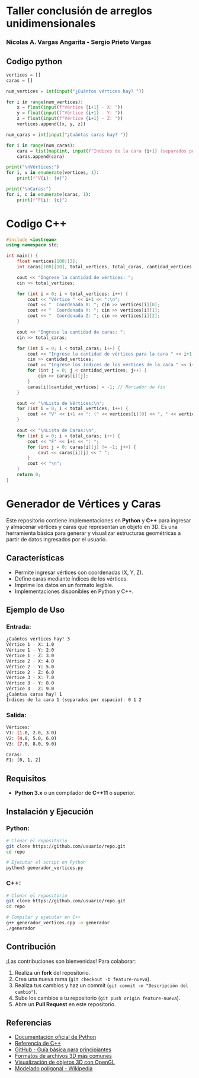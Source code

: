 # Taller conclusión de arreglos unidimensionales
### Nicolas A. Vargas Angarita - Sergio Prieto Vargas
## Codigo python
``` python
vertices = []
caras = []

num_vertices = int(input("¿Cuántos vértices hay? "))

for i in range(num_vertices):
    x = float(input(f"Vértice {i+1} - X: "))
    y = float(input(f"Vértice {i+1} - Y: "))
    z = float(input(f"Vértice {i+1} - Z: "))
    vertices.append((x, y, z))

num_caras = int(input("¿Cuántas caras hay? "))

for i in range(num_caras):
    cara = list(map(int, input(f"Índices de la cara {i+1} (separados por espacio): ").split()))
    caras.append(cara)

print("\nVértices:")
for i, v in enumerate(vertices, 1):
    print(f"V{i}: {v}")

print("\nCaras:")
for i, c in enumerate(caras, 1):
    print(f"F{i}: {c}")
```
# Codigo C++
``` C++
#include <iostream>
using namespace std;

int main() {
    float vertices[100][3];
    int caras[100][10], total_vertices, total_caras, cantidad_vertices;

    cout << "Ingrese la cantidad de vértices: ";
    cin >> total_vertices;

    for (int i = 0; i < total_vertices; i++) {
        cout << "Vértice " << i+1 << ":\n";
        cout << "  Coordenada X: "; cin >> vertices[i][0];
        cout << "  Coordenada Y: "; cin >> vertices[i][1];
        cout << "  Coordenada Z: "; cin >> vertices[i][2];
    }

    cout << "Ingrese la cantidad de caras: ";
    cin >> total_caras;

    for (int i = 0; i < total_caras; i++) {
        cout << "Ingrese la cantidad de vértices para la cara " << i+1 << ": ";
        cin >> cantidad_vertices;
        cout << "Ingrese los índices de los vértices de la cara " << i+1 << " (separados por espacio): ";
        for (int j = 0; j < cantidad_vertices; j++) {
            cin >> caras[i][j];
        }
        caras[i][cantidad_vertices] = -1; // Marcador de fin
    }

    cout << "\nLista de Vértices:\n";
    for (int i = 0; i < total_vertices; i++) {
        cout << "V" << i+1 << ": (" << vertices[i][0] << ", " << vertices[i][1] << ", " << vertices[i][2] << ")\n";
    }

    cout << "\nLista de Caras:\n";
    for (int i = 0; i < total_caras; i++) {
        cout << "F" << i+1 << ": ";
        for (int j = 0; caras[i][j] != -1; j++) {
            cout << caras[i][j] << " ";
        }
        cout << "\n";
    }
    return 0;
}
```
# Generador de Vértices y Caras

Este repositorio contiene implementaciones en **Python** y **C++** para ingresar y almacenar vértices y caras que representan un objeto en 3D. Es una herramienta básica para generar y visualizar estructuras geométricas a partir de datos ingresados por el usuario.

## Características
- Permite ingresar vértices con coordenadas (X, Y, Z).
- Define caras mediante índices de los vértices.
- Imprime los datos en un formato legible.
- Implementaciones disponibles en Python y C++.

## Ejemplo de Uso

### Entrada:
```bash
¿Cuántos vértices hay? 3
Vértice 1 - X: 1.0
Vértice 1 - Y: 2.0
Vértice 1 - Z: 3.0
Vértice 2 - X: 4.0
Vértice 2 - Y: 5.0
Vértice 2 - Z: 6.0
Vértice 3 - X: 7.0
Vértice 3 - Y: 8.0
Vértice 3 - Z: 9.0
¿Cuántas caras hay? 1
Índices de la cara 1 (separados por espacio): 0 1 2
```

### Salida:
```bash
Vértices:
V1: (1.0, 2.0, 3.0)
V2: (4.0, 5.0, 6.0)
V3: (7.0, 8.0, 9.0)

Caras:
F1: [0, 1, 2]
```

## Requisitos

- **Python 3.x** o un compilador de **C++11** o superior.

## Instalación y Ejecución

### Python:
```bash
# Clonar el repositorio
git clone https://github.com/usuario/repo.git
cd repo

# Ejecutar el script en Python
python3 generador_vertices.py
```

### C++:
```bash
# Clonar el repositorio
git clone https://github.com/usuario/repo.git
cd repo

# Compilar y ejecutar en C++
g++ generador_vertices.cpp -o generador
./generador
```

## Contribución

¡Las contribuciones son bienvenidas! Para colaborar:
1. Realiza un **fork** del repositorio.
2. Crea una nueva rama (`git checkout -b feature-nueva`).
3. Realiza tus cambios y haz un commit (`git commit -m "Descripción del cambio"`).
4. Sube los cambios a tu repositorio (`git push origin feature-nueva`).
5. Abre un **Pull Request** en este repositorio.

## Referencias

- [Documentación oficial de Python](https://docs.python.org/3/)
- [Referencia de C++](https://en.cppreference.com/)
- [GitHub - Guía básica para principiantes](https://docs.github.com/en/get-started)
- [Formatos de archivos 3D más comunes](https://www.profesionalreview.com/2022/03/13/formatos-mas-comunes-para-la-impresion-3d/)
- [Visualización de objetos 3D con OpenGL](https://www.youtube.com/watch?v=KsTrG83YZMg)
- [Modelado poligonal - Wikipedia](https://es.wikipedia.org/wiki/Modelado_poligonal)

